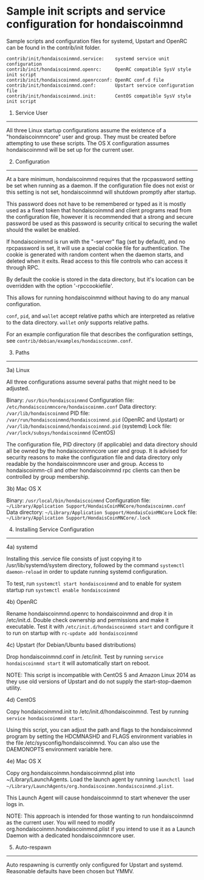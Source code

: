 Sample init scripts and service configuration for hondaiscoinmnd
==========================================================

Sample scripts and configuration files for systemd, Upstart and OpenRC
can be found in the contrib/init folder.

    contrib/init/hondaiscoinmnd.service:    systemd service unit configuration
    contrib/init/hondaiscoinmnd.openrc:     OpenRC compatible SysV style init script
    contrib/init/hondaiscoinmnd.openrcconf: OpenRC conf.d file
    contrib/init/hondaiscoinmnd.conf:       Upstart service configuration file
    contrib/init/hondaiscoinmnd.init:       CentOS compatible SysV style init script

1. Service User
---------------------------------

All three Linux startup configurations assume the existence of a "hondaiscoinmncore" user
and group.  They must be created before attempting to use these scripts.
The OS X configuration assumes hondaiscoinmnd will be set up for the current user.

2. Configuration
---------------------------------

At a bare minimum, hondaiscoinmnd requires that the rpcpassword setting be set
when running as a daemon.  If the configuration file does not exist or this
setting is not set, hondaiscoinmnd will shutdown promptly after startup.

This password does not have to be remembered or typed as it is mostly used
as a fixed token that hondaiscoinmnd and client programs read from the configuration
file, however it is recommended that a strong and secure password be used
as this password is security critical to securing the wallet should the
wallet be enabled.

If hondaiscoinmnd is run with the "-server" flag (set by default), and no rpcpassword is set,
it will use a special cookie file for authentication. The cookie is generated with random
content when the daemon starts, and deleted when it exits. Read access to this file
controls who can access it through RPC.

By default the cookie is stored in the data directory, but it's location can be overridden
with the option '-rpccookiefile'.

This allows for running hondaiscoinmnd without having to do any manual configuration.

`conf`, `pid`, and `wallet` accept relative paths which are interpreted as
relative to the data directory. `wallet` *only* supports relative paths.

For an example configuration file that describes the configuration settings,
see `contrib/debian/examples/hondaiscoinmn.conf`.

3. Paths
---------------------------------

3a) Linux

All three configurations assume several paths that might need to be adjusted.

Binary:              `/usr/bin/hondaiscoinmnd`
Configuration file:  `/etc/hondaiscoinmncore/hondaiscoinmn.conf`
Data directory:      `/var/lib/hondaiscoinmnd`
PID file:            `/var/run/hondaiscoinmnd/hondaiscoinmnd.pid` (OpenRC and Upstart) or `/var/lib/hondaiscoinmnd/hondaiscoinmnd.pid` (systemd)
Lock file:           `/var/lock/subsys/hondaiscoinmnd` (CentOS)

The configuration file, PID directory (if applicable) and data directory
should all be owned by the hondaiscoinmncore user and group.  It is advised for security
reasons to make the configuration file and data directory only readable by the
hondaiscoinmncore user and group.  Access to hondaiscoinmn-cli and other hondaiscoinmnd rpc clients
can then be controlled by group membership.

3b) Mac OS X

Binary:              `/usr/local/bin/hondaiscoinmnd`
Configuration file:  `~/Library/Application Support/HondaisCoinMNCore/hondaiscoinmn.conf`
Data directory:      `~/Library/Application Support/HondaisCoinMNCore`
Lock file:           `~/Library/Application Support/HondaisCoinMNCore/.lock`

4. Installing Service Configuration
-----------------------------------

4a) systemd

Installing this .service file consists of just copying it to
/usr/lib/systemd/system directory, followed by the command
`systemctl daemon-reload` in order to update running systemd configuration.

To test, run `systemctl start hondaiscoinmnd` and to enable for system startup run
`systemctl enable hondaiscoinmnd`

4b) OpenRC

Rename hondaiscoinmnd.openrc to hondaiscoinmnd and drop it in /etc/init.d.  Double
check ownership and permissions and make it executable.  Test it with
`/etc/init.d/hondaiscoinmnd start` and configure it to run on startup with
`rc-update add hondaiscoinmnd`

4c) Upstart (for Debian/Ubuntu based distributions)

Drop hondaiscoinmnd.conf in /etc/init.  Test by running `service hondaiscoinmnd start`
it will automatically start on reboot.

NOTE: This script is incompatible with CentOS 5 and Amazon Linux 2014 as they
use old versions of Upstart and do not supply the start-stop-daemon utility.

4d) CentOS

Copy hondaiscoinmnd.init to /etc/init.d/hondaiscoinmnd. Test by running `service hondaiscoinmnd start`.

Using this script, you can adjust the path and flags to the hondaiscoinmnd program by
setting the HDCMNASHD and FLAGS environment variables in the file
/etc/sysconfig/hondaiscoinmnd. You can also use the DAEMONOPTS environment variable here.

4e) Mac OS X

Copy org.hondaiscoinmn.hondaiscoinmnd.plist into ~/Library/LaunchAgents. Load the launch agent by
running `launchctl load ~/Library/LaunchAgents/org.hondaiscoinmn.hondaiscoinmnd.plist`.

This Launch Agent will cause hondaiscoinmnd to start whenever the user logs in.

NOTE: This approach is intended for those wanting to run hondaiscoinmnd as the current user.
You will need to modify org.hondaiscoinmn.hondaiscoinmnd.plist if you intend to use it as a
Launch Daemon with a dedicated hondaiscoinmncore user.

5. Auto-respawn
-----------------------------------

Auto respawning is currently only configured for Upstart and systemd.
Reasonable defaults have been chosen but YMMV.
